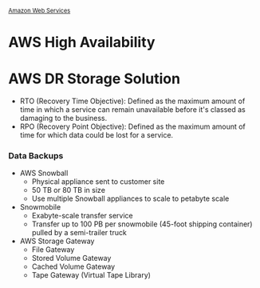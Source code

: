 <sub>[Amazon Web Services](../pages/aws.md)</sub>

# AWS High Availability


# AWS DR Storage Solution

- RTO (Recovery Time Objective): Defined as the maximum amount of time in which a service can remain unavailable before it's classed as damaging to the business.
- RPO (Recovery Point Objective): Defined as the maximum amount of time for which data could be lost for a service.

### Data Backups

- AWS Snowball
  - Physical appliance sent to customer site
  - 50 TB or 80 TB in size
  - Use multiple Snowball appliances to scale to petabyte scale
- Snowmobile
  - Exabyte-scale transfer service
  - Transfer up to 100 PB per snowmobile (45-foot shipping container) pulled by a semi-trailer truck
- AWS Storage Gateway
  - File Gateway
  - Stored Volume Gateway
  - Cached Volume Gateway
  - Tape Gateway (Virtual Tape Library)
